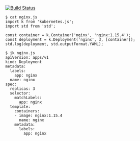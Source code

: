 [![Build Status](https://travis-ci.org/dlespiau/jk.svg?branch=master)](https://travis-ci.org/dlespiau/jk)

```shell
$ cat nginx.js
import k from 'kubernetes.js';
import std from 'std';

const container = k.Container('nginx', 'nginx:1.15.4');
const deployment = k.Deployment('nginx', 3, [container]);
std.log(deployment, std.outputFormat.YAML);

$ jk nginx.js 
apiVersion: apps/v1
kind: Deployment
metadata:
  labels:
    app: nginx
  name: nginx
spec:
  replicas: 3
  selector:
    matchLabels:
      app: nginx
  template:
    containers:
    - image: nginx:1.15.4
      name: nginx
    metadata:
      labels:
        app: nginx
```
